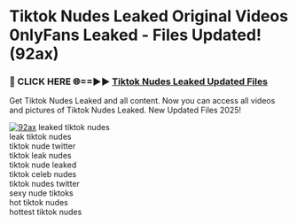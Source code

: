 # Tiktok Nudes Leaked Original Videos 0nlyFans Leaked - Files Updated! (92ax)

<h3>🔴 CLICK HERE 🌐==►► <a href="https://tinyurl.com/yrmya6cz" rel="nofollow">Tiktok Nudes Leaked Updated Files</a></h3>

Get Tiktok Nudes Leaked and all content. Now you can access all videos and pictures of Tiktok Nudes Leaked. New Updated Files 2025!

[![92ax](https://i.imgur.com/FMdXYCs.gif)](https://tinyurl.com/yrmya6cz)
leaked tiktok nudes<br>
leak tiktok nudes<br>
tiktok nude twitter<br>
tiktok leak nudes<br>
tiktok nude leaked<br>
tiktok celeb nudes<br>
tiktok nudes twitter<br>
sexy nude tiktoks<br>
hot tiktok nudes<br>
hottest tiktok nudes